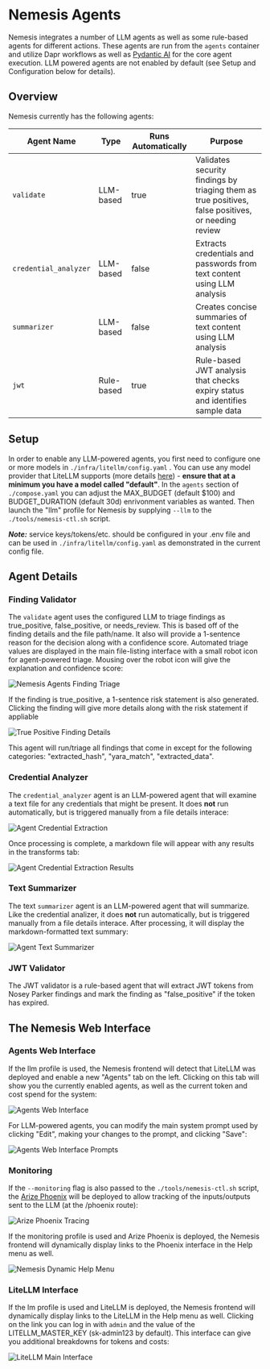 # Nemesis Agents

Nemesis integrates a number of LLM agents as well as some rule-based agents for different actions. These agents are run from the `agents` container and utilize Dapr workflows as well as [Pydantic AI](https://ai.pydantic.dev/) for the core agent execution. LLM powered agents are not enabled by default (see Setup and Configuration below for details).

## Overview

Nemesis currently has the following agents:

| Agent Name            | Type       | Runs Automatically | Purpose                                                                                            |
| --------------------- | ---------- | ------------------ | -------------------------------------------------------------------------------------------------- |
| `validate`            | LLM-based  | true               | Validates security findings by triaging them as true positives, false positives, or needing review |
| `credential_analyzer` | LLM-based  | false              | Extracts credentials and passwords from text content using LLM analysis                            |
| `summarizer`          | LLM-based  | false              | Creates concise summaries of text content using LLM analysis                                       |
| `jwt`                 | Rule-based | true               | Rule-based JWT analysis that checks expiry status and identifies sample data                       |

## Setup

In order to enable any LLM-powered agents, you first need to configure one or more models in `./infra/litellm/config.yaml` . You can use any model provider that LiteLLM supports (more details [here](https://docs.litellm.ai/docs/proxy/configs)) - **ensure that at a minimum you have a model called "default"**. In the `agents` section of `./compose.yaml` you can adjust the MAX_BUDGET (default $100) and BUDGET_DURATION (default 30d) enrivonment variables as wanted. Then launch the "llm" profile for Nemesis by supplying `--llm` to the `./tools/nemesis-ctl.sh` script.

***Note:*** service keys/tokens/etc. should be configured in your .env file and can be used in `./infra/litellm/config.yaml` as demonstrated in the current config file.

## Agent Details

### Finding Validator

The `validate` agent uses the configured LLM to triage findings as true_positive, false_positive, or needs_review. This is based off of the finding details and the file path/name. It also will provide a 1-sentence reason for the decision along with a confidence score. Automated triage values are displayed in the main file-listing interface with a small robot icon for agent-powered triage. Mousing over the robot icon will give the explanation and confidence score:

![Nemesis Agents Finding Triage](images/agents_finding_triage.png)

If the finding is true_positive, a 1-sentence risk statement is also generated. Clicking the finding will give more details along with the risk statement if appliable

![True Positive Finding Details](images/agents_true_positive_details.png)

This agent will run/triage all findings that come in except for the following categories: "extracted_hash", "yara_match", "extracted_data".

### Credential Analyzer

The `credential_analyzer` agent is an LLM-powered agent that will examine a text file for any credentials that might be present. It does **not** run automatically, but is triggered manually from a file details interace:

![Agent Credential Extraction](images/agent_credential_extraction.png)

Once processing is complete, a markdown file will appear with any results in the transforms tab:

![Agent Credential Extraction Results](images/agent_credential_extraction_results.png)

### Text Summarizer

The text `summarizer` agent is an LLM-powered agent that will summarize. Like the credential analizer, it does **not** run automatically, but is triggered manually from a file details interace. After processing, it will display the markdown-formatted text summary:

![Agent Text Summarizer](images/agent_text_summarizer.png)

### JWT Validator

The JWT validator is a rule-based agent that will extract JWT tokens from Nosey Parker findings and mark the finding as "false_positive" if the token has expired.

## The Nemesis Web Interface

### Agents Web Interface

If the llm profile is used, the Nemesis frontend will detect that LiteLLM was deployed and enable a new "Agents" tab on the left. Clicking on this tab will show you the currently enabled agents, as well as the current token and cost spend for the system:

![Agents Web Interface](images/nemesis_dashboard_agents.png)

For LLM-powered agents, you can modify the main system prompt used by clicking "Edit", making your changes to the prompt, and clicking "Save":

![Agents Web Interface Prompts](images/nemesis_dashboard_agents_prompt.png)

### Monitoring

If the `--monitoring` flag is also passed to the `./tools/nemesis-ctl.sh` script, the [Arize Phoenix](https://github.com/Arize-ai/phoenix) will be deployed to allow tracking of the inputs/outputs sent to the LLM (at the /phoenix route):

![Arize Phoenix Tracing](images/arize_phoenix_tracing.png)

If the monitoring profile is used and Arize Phoenix is deployed, the Nemesis frontend will dynamically display links to the Phoenix interface in the Help menu as well.

![Nemesis Dynamic Help Menu](images/nemesis_dynamic_help_menu.png)

### LiteLLM Interface

If the lm profile is used and LiteLLM is deployed, the Nemesis frontend will dynamically display links to the LiteLLM in the Help menu as well. Clicking on the link you can log in with `admin` and the value of the LITELLM_MASTER_KEY (sk-admin123 by default). This interface can give you additional breakdowns for tokens and costs:

![LiteLLM Main Interface](images/litellm_main_interface.png)
